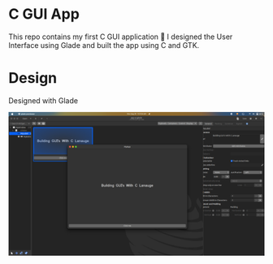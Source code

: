 # C GUI App

This repo contains my first C  GUI application 🚀 I designed the User Interface using Glade and built the 
app using C and GTK.


# Design 

Designed with Glade



![App Design](./app-ui.png)
